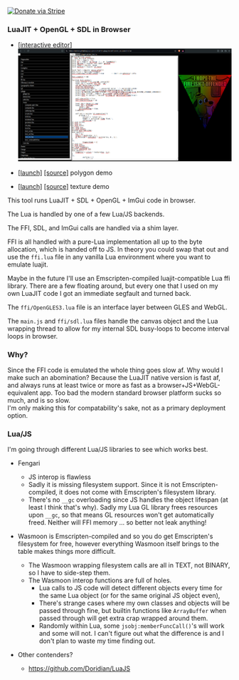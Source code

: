 [![Donate via Stripe](https://img.shields.io/badge/Donate-Stripe-green.svg)](https://buy.stripe.com/00gbJZ0OdcNs9zi288)<br>

### LuaJIT + OpenGL + SDL in Browser

-	[[interactive editor]](https://thenumbernine.github.io/glapp-js/index.html?dir=glapp/tests&file=test_tex.lua&edit=true)
[![](pic.png)](https://thenumbernine.github.io/glapp-js/index.html?dir=glapp/tests&file=test_tex.lua&edit=true)


-	[[launch]](https://thenumbernine.github.io/glapp-js/index.html?dir=glapp/tests&file=test_es.lua)
	[[source]](https://thenumbernine.github.io/lua/glapp/tests/test_es.lua)
	polygon demo
-	[[launch]](https://thenumbernine.github.io/glapp-js/index.html?dir=glapp/tests&file=test_tex.lua)
	[[source]](https://thenumbernine.github.io/lua/glapp/tests/test_tex.lua)
	texture demo

This tool runs LuaJIT + SDL + OpenGL + ImGui code in browser.

The Lua is handled by one of a few Lua/JS backends.

The FFI, SDL, and ImGui calls are handled via a shim layer.

FFI is all handled with a pure-Lua implementation all up to the byte allocation, which is handed off to JS.  In theory you could swap that out and use the `ffi.lua` file in any vanilla Lua environment where you want to emulate luajit.

Maybe in the future I'll use an Emscripten-compiled luajit-compatible Lua ffi library.  There are a few floating around, but every one that I used on my own LuaJIT code I got an immediate segfault and turned back.

The `ffi/OpenGLES3.lua` file is an interface layer between GLES and WebGL.

The `main.js` and `ffi/sdl.lua` files handle the canvas object and the Lua wrapping thread to allow for my internal SDL busy-loops to become interval loops in browser.

### Why?

Since the FFI code is emulated the whole thing goes slow af.  Why would I make such an abomination?  Because the LuaJIT native version is fast af, and always runs at least twice or more as fast as a browser+JS+WebGL-equivalent app.
Too bad the modern standard browser platform sucks so much, and is so slow.  
I'm only making this for compatability's sake, not as a primary deployment option.

### Lua/JS 

I'm going through different Lua/JS libraries to see which works best.

- Fengari 
	- JS interop is flawless
	- Sadly it is missing filesystem support.  Since it is not Emscripten-compiled, it does not come with Emscripten's filesystem library.
	- There's no `__gc` overloading since JS handles the object lifespan (at least I think that's why).  Sadly my Lua GL library frees resources upon `__gc`, so that means GL resources won't get automatically freed.  Neither will FFI memory ... so better not leak anything!

- Wasmoon is Emscripten-compiled and so you do get Emscripten's filesystem for free, however everything Wasmoon itself brings to the table makes things more difficult.
	- The Wasmoon wrapping filesystem calls are all in TEXT, not BINARY, so I have to side-step them.
	- The Wasmoon interop functions are full of holes.
		- Lua calls to JS code will detect different objects every time for the same Lua object (or for the same original JS object even),
		- There's strange cases where my own classes and objects will be passed through fine, but builtin functions like `ArrayBuffer` when passed through will get extra crap wrapped around them.
		- Randomly within Lua, some `jsobj:memberFuncCall()`'s will work and some will not.  I can't figure out what the difference is and I don't plan to waste my time finding out.
- Other contenders?
	- https://github.com/Doridian/LuaJS
